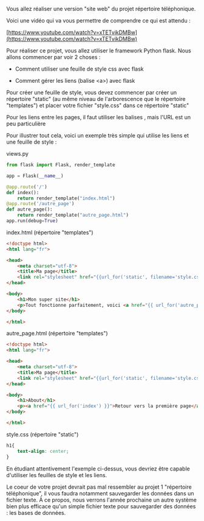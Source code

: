 Vous allez réaliser une version "site web" du projet répertoire téléphonique.

Voici une vidéo qui va vous permettre de comprendre ce qui est attendu :

[https://www.youtube.com/watch?v=xTETvikDMBw](https://www.youtube.com/watch?v=xTETvikDMBw)

Pour réaliser ce projet, vous allez utiliser le framework Python flask. Nous allons commencer par voir 2 choses :

- Comment utiliser une feuille de style css avec flask

- Comment gérer les liens (balise \<a>) avec flask

Pour créer une feuille de style, vous devez commencer par créer un répertoire "static" (au même niveau de l'arborescence que le répertoire "templates") et placer votre fichier "style.css" dans ce répertoire "static"

Pour les liens entre les pages, il faut utiliser les balises <a>, mais l'URL est un peu particulière

Pour illustrer tout cela, voici un exemple très simple qui utilise les liens et une feuille de style :

views.py

```python
from flask import Flask, render_template

app = Flask(__name__)

@app.route('/')
def index():
    return render_template("index.html")
@app.route('/autre_page')
def autre_page():
    return render_template("autre_page.html")
app.run(debug=True)
```

index.html (répertoire "templates")

```html
<!doctype html>
<html lang="fr">

<head>
    <meta charset="utf-8">
    <title>Ma page</title>
    <link rel="stylesheet" href="{{url_for('static', filename='style.css')}}">
</head>

<body>
    <h1>Mon super site</h1>
    <p>Tout fonctionne parfaitement, voici <a href="{{ url_for('autre_page') }}">un lien</a> vers une autre page</p>
</body>

</html>
```

autre_page.html (répertoire "templates")

```html
<!doctype html>
<html lang="fr">

<head>
    <meta charset="utf-8">
    <title>Ma page</title>
    <link rel="stylesheet" href="{{url_for('static', filename='style.css')}}">
</head>

<body>
    <h1>About</h1>
    <p><a href="{{ url_for('index') }}">Retour vers la première page</a></p>
</body>

</html>
```

style.css (répertoire "static")

```css
h1{
	text-align: center;
}
```

En étudiant attentivement l'exemple ci-dessus, vous devriez être capable d'utiliser les feuilles de style et les liens.

Le coeur de votre projet devrait pas mal ressembler au projet 1 "répertoire téléphonique", il vous faudra notamment sauvegarder les données dans un fichier texte. À ce propos, nous verrons l'année prochaine un autre système bien plus efficace qu'un simple fichier texte pour sauvegarder des données : les bases de données.